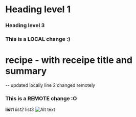 
# Heading level 1

### Heading level 3

### This is a LOCAL change :)
# recipe - with receipe title and summary
--
updated locally
line 2 changed remotely
### This is a REMOTE change :O
**list1**
*list2*
list3
![Alt text](recipe-1.jpg)